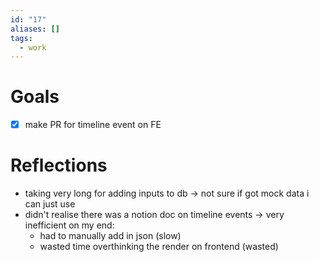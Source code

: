 ```yaml
---
id: "17"
aliases: []
tags:
  - work
---
```


# Goals 
- [x] make PR for timeline event on FE  

# Reflections
- taking very long for adding inputs to db -> not sure if got mock data i can just use
- didn't realise there was a notion doc on timeline events -> very inefficient on my end: 
  - had to manually add in json (slow)
  - wasted time overthinking the render on frontend (wasted)
